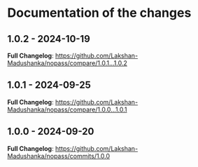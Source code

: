# Documentation of the changes

## 1.0.2 - 2024-10-19

**Full Changelog**: https://github.com/Lakshan-Madushanka/nopass/compare/1.0.1...1.0.2

## 1.0.1 - 2024-09-25

**Full Changelog**: https://github.com/Lakshan-Madushanka/nopass/compare/1.0.0...1.0.1

## 1.0.0 - 2024-09-20

**Full Changelog**: https://github.com/Lakshan-Madushanka/nopass/commits/1.0.0
